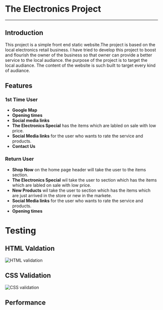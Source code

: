 # The Electronics Project  
---  

## Introduction
This project is a simple front end static website.The project is based on the local electronics retail business. I have tried to develop this project to boost and flourish the owner of the business so that owner can provide a better service to the local audiance.
the purpose of the project is to target the local audiance.
The content of the website is such built to target every kind of audiance.
## Features
### 1st Time User
- **Google Map**  
- **Opening times**  
- **Social media links**  
- **The Electronics Special** has the items which are labled on sale with low price.  
- **Social Media links** for the user who wants to rate the service and products.  
- **Contact Us**  
### Return User  
- **Shop Now** on the home page header will take the user to the items section.  
- **The Electronics Special** wil take the user to section which has the items which are labled on sale with low price.  
- **New Products** wil take the user to section which has the items which are just arrived in the store or new in the markete.  
- **Social Media links** for the user who wants to rate the service and products.  
- **Opening times**  
# Testing  
## HTML Valdation  
![HTML validation](https://user-images.githubusercontent.com/74425464/202367249-5a8a3db4-9392-497f-b00c-514b6c7ce224.jpg)  
## CSS Validation  
![CSS validation](https://user-images.githubusercontent.com/74425464/202367936-ad4bc050-56c1-487c-86cd-3fd6538389ed.jpg)  
## Performance  
